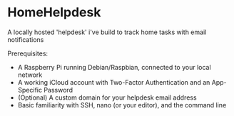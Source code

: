 # HomeHelpdesk
A locally hosted 'helpdesk' i've build to track home tasks with email notifications

Prerequisites:
- A Raspberry Pi running Debian/Raspbian, connected to your local network
- A working iCloud account with Two-Factor Authentication and an App-Specific Password
- (Optional) A custom domain for your helpdesk email address
-  Basic familiarity with SSH, nano (or your editor), and the command line
